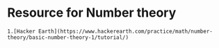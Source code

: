 # Resource for Number theory

    1.[Hacker Earth](https://www.hackerearth.com/practice/math/number-theory/basic-number-theory-1/tutorial/)
